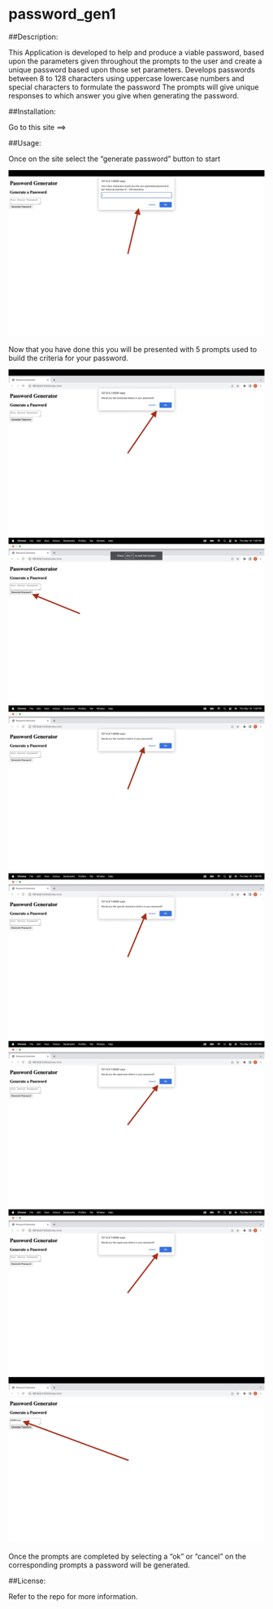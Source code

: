 # password_gen1

##Description:

This Application is developed to help and produce a viable password, based upon the parameters given throughout the prompts to the user and create a unique password based upon those set parameters.
Develops passwords between 8 to 128 characters using uppercase lowercase numbers and special characters to formulate the password
The prompts will give unique responses to which answer you give when generating the password.

##Installation:

Go to this site ==>


##Usage:

Once on the site select the “generate password” button to start

![](/Assets/ScreenShots/Img_1.jpg)

Now that you have done this you will be presented with 5 prompts used to build the criteria for your password.

![](/Assets/ScreenShots/Img_2.jpg)
![](/Assets/ScreenShots/Img_3.jpg)
![](/Assets/ScreenShots/Img_4.jpg)
![](/Assets/ScreenShots/Img_5.jpg)
![](/Assets/ScreenShots/Img_6.jpg)
![](/Assets/ScreenShots/Img_6.jpg)
![](/Assets/ScreenShots/Img_7.jpg)


Once the prompts are completed by selecting a “ok” or “cancel” on the corresponding prompts a password will be generated.



##License:

Refer to the repo for more information.
